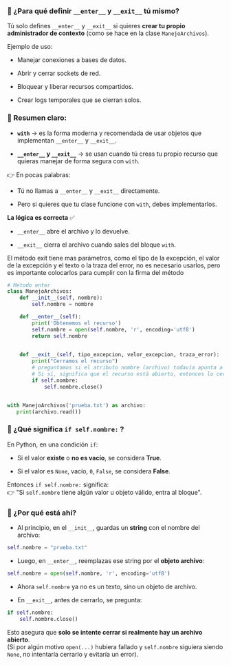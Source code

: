 
### 🔹 ¿Para qué definir `__enter__` y `__exit__` tú mismo?

Tú solo defines `__enter__` y `__exit__` si quieres **crear tu propio administrador de contexto** (como se hace en la clase `ManejoArchivos`).

Ejemplo de uso:

- Manejar conexiones a bases de datos.
    
- Abrir y cerrar sockets de red.
    
- Bloquear y liberar recursos compartidos.
    
- Crear logs temporales que se cierran solos.

### 🔹 Resumen claro:

- **`with`** → es la forma moderna y recomendada de usar objetos que implementan `__enter__` y `__exit__`.
    
- **`__enter__` y `__exit__`** → se usan cuando tú creas tu propio recurso que quieras manejar de forma segura con `with`.

👉 En pocas palabras:

- Tú no llamas a `__enter__` y `__exit__` directamente.
    
- Pero si quieres que tu clase funcione con `with`, debes implementarlos.


**La lógica es correcta** ✅

- `__enter__` abre el archivo y lo devuelve.
    
- `__exit__` cierra el archivo cuando sales del bloque `with`.


El método exit tiene mas parámetros, como el tipo de la excepción, el valor de la excepción y el texto o la traza del error, no es necesario usarlos, pero es importante colocarlos para cumplir con la firma del método

```python
# Metodo enter
class ManejoArchivos:
    def __init__(self, nombre):
        self.nombre = nombre

    def __enter__(self):
        print('Obtenemos el recurso')
        self.nombre = open(self.nombre, 'r', encoding='utf8')
        return self.nombre

 
    def __exit__(self, tipo_excepcion, velor_excepcion, traza_error):
        print("Cerramos el recurso")
        # preguntamos si el atributo nombre (archivo) todavía apunta a un objeto.
        # Si sí, significa que el recurso está abierto, entonces lo cerramos.
        if self.nombre:
            self.nombre.close()


with ManejoArchivos('prueba.txt') as archivo:
   print(archivo.read())

```


### 🔹 ¿Qué significa `if self.nombre:` ?

En Python, en una condición `if`:

- Si el valor **existe** o **no es vacío**, se considera **True**.
    
- Si el valor es `None`, vacío, `0`, `False`, se considera **False**.
    

Entonces `if self.nombre:` significa:  
👉 "Si `self.nombre` tiene algún valor u objeto válido, entra al bloque".


### 🔹 ¿Por qué está ahí?

- Al principio, en el `__init__`, guardas un **string** con el nombre del archivo:

```python
self.nombre = "prueba.txt"
```

- Luego, en `__enter__`, reemplazas ese string por el **objeto archivo**:

```python
self.nombre = open(self.nombre, 'r', encoding='utf8')
```

- Ahora `self.nombre` ya no es un texto, sino un objeto de archivo.
    
- En `__exit__`, antes de cerrarlo, se pregunta:

```python
if self.nombre:
    self.nombre.close()
```

Esto asegura que **solo se intente cerrar si realmente hay un archivo abierto**.  
(Si por algún motivo `open(...)` hubiera fallado y `self.nombre` siguiera siendo `None`, no intentaría cerrarlo y evitaría un error).